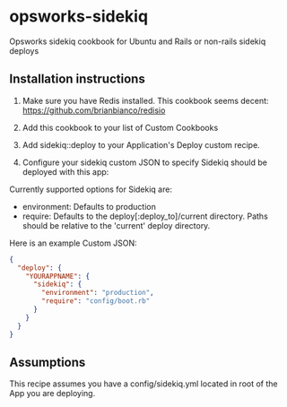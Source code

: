 opsworks-sidekiq
================

Opsworks sidekiq cookbook for Ubuntu and Rails or non-rails sidekiq deploys

## Installation instructions

1) Make sure you have Redis installed.  This cookbook seems decent: https://github.com/brianbianco/redisio

2) Add this cookbook to your list of Custom Cookbooks

3) Add sidekiq::deploy to your Application's Deploy custom recipe. 

4) Configure your sidekiq custom JSON to specify Sidekiq should be deployed with this app:

Currently supported options for Sidekiq are:

* environment: Defaults to production
* require: Defaults to the deploy[:deploy_to]/current directory.  Paths should be relative to the 'current' deploy directory.

Here is an example Custom JSON:

```json
{
  "deploy": {
    "YOURAPPNAME": {
      "sidekiq": {
        "environment": "production",
        "require": "config/boot.rb"
      }
    }
  }
}
```

## Assumptions

This recipe assumes you have a config/sidekiq.yml located in root of the App you are deploying.
